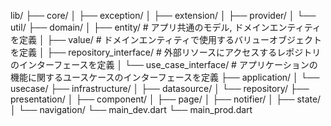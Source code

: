 lib/
  ├── core/
  │   ├── exception/
  │   ├── extension/
  │   ├── provider/
  │   └── util/
  ├── domain/
  │   ├── entity/ # アプリ共通のモデル, ドメインエンティティを定義
  │   ├── value/ # ドメインエンティティで使用するバリューオブジェクトを定義
  │   ├── repository_interface/ # 外部リソースにアクセスするレポジトリのインターフェースを定義
  │   └── use_case_interface/ # アプリケーションの機能に関するユースケースのインターフェースを定義
  ├── application/
  │   └── usecase/
  ├── infrastructure/
  │   ├── datasource/
  │   └── repository/
  ├── presentation/
  │   ├── component/
  │   ├── page/
  │   ├── notifier/
  │   ├── state/
  │   └── navigation/
  └── main_dev.dart
  └── main_prod.dart